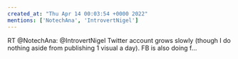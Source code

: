 ```yaml
---
created_at: "Thu Apr 14 00:03:54 +0000 2022"
mentions: ['NotechAna', 'IntrovertNigel']
---
```


RT @NotechAna: @IntrovertNigel Twitter account grows slowly (though I do nothing aside from publishing 1 visual a day). 
FB is also doing f…